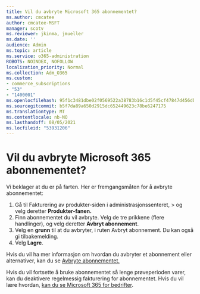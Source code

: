 ```yaml
---
title: Vil du avbryte Microsoft 365 abonnementet?
ms.author: cmcatee
author: cmcatee-MSFT
manager: scotv
ms.reviewer: jkinma, jmueller
ms.date: ''
audience: Admin
ms.topic: article
ms.service: o365-administration
ROBOTS: NOINDEX, NOFOLLOW
localization_priority: Normal
ms.collection: Adm_O365
ms.custom:
- commerce_subscriptions
- "53"
- "1400001"
ms.openlocfilehash: 95f1c3481dbe02f0569522a38783b16c1d5f45cf47847d456dbed9ccda52c3c2
ms.sourcegitcommit: b5f7da89a650d2915dc652449623c78be6247175
ms.translationtype: MT
ms.contentlocale: nb-NO
ms.lasthandoff: 08/05/2021
ms.locfileid: "53931206"
---
```

# <a name="canceling-your-microsoft-365-subscription"></a>Vil du avbryte Microsoft 365 abonnementet?

Vi beklager at du er på farten. Her er fremgangsmåten for å avbryte abonnementet:

1. Gå til Fakturering av produkter-siden i administrasjonssenteret,  >  **[](https://go.microsoft.com/fwlink/p/?linkid=842054)** og velg deretter **Produkter-fanen.**
2. Finn abonnementet du vil avbryte. Velg de tre prikkene (flere handlinger), og velg deretter **Avbryt abonnement**.
3. Velg en **grunn** til at du avbryter, i ruten Avbryt abonnement. Du kan også gi tilbakemelding.
4. Velg **Lagre**.

Hvis du vil ha mer informasjon om hvordan du avbryter et abonnement eller alternativer, kan du se [Avbryte abonnementet.](/microsoft-365/commerce/subscriptions/cancel-your-subscription)

Hvis du vil fortsette å bruke abonnementet så lenge prøveperioden varer, kan du deaktivere regelmessig fakturering for abonnementet. Hvis du vil lære hvordan, [kan du se Microsoft 365 for bedrifter](/microsoft-365/commerce/subscriptions/renew-your-subscription).